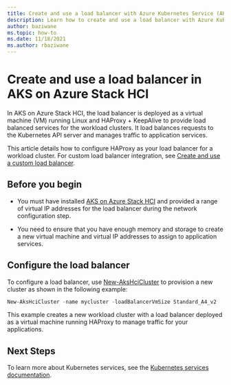 ```yaml
---
title: Create and use a load balancer with Azure Kubernetes Service (AKS) on Azure Stack HCI
description: Learn how to create and use a load balancer with Azure Kubernetes Service (AKS) on Azure Stack HCI.
author: baziwane
ms.topic: how-to
ms.date: 11/18/2021
ms.author: rbaziwane
---
```


# Create and use a load balancer in AKS on Azure Stack HCI

In AKS on Azure Stack HCI, the load balancer is deployed as a virtual machine (VM) running Linux and HAProxy + KeepAlive to provide load balanced services for the workload clusters. It load balances requests to the Kubernetes API server and manages traffic to application services.

This article details how to configure HAProxy as your load balancer for a workload cluster. For custom load balancer integration, see [Create and use a custom load balancer](configure-custom-load-balancer.md).

## Before you begin

- You must have installed [AKS on Azure Stack HCI](kubernetes-walkthrough-powershell.md) and provided a range of virtual IP addresses for the load balancer during the network configuration step.
  
- You need to ensure that you have enough memory and storage to create a new virtual machine and virtual IP addresses to assign to application services.

## Configure the load balancer

To configure a load balancer, use [New-AksHciCluster](./reference/ps/new-akshcicluster.md) to provision a new cluster as shown in the following example:

```powershell
New-AksHciCluster -name mycluster -loadBalancerVmSize Standard_A4_v2
```

This example creates a new workload cluster with a load balancer deployed as a virtual machine running HAProxy to manage traffic for your applications.

## Next Steps 

To learn more about Kubernetes services, see the [Kubernetes services documentation](https://kubernetes.io/docs/concepts/services-networking/service/). 